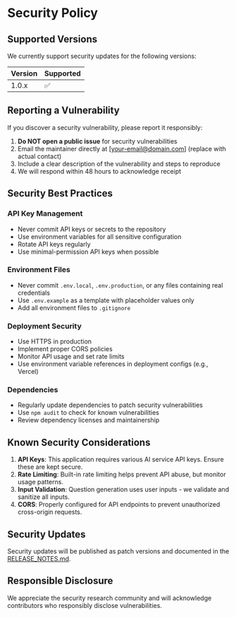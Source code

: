 # Security Policy

## Supported Versions

We currently support security updates for the following versions:

| Version | Supported          |
| ------- | ------------------ |
| 1.0.x   | :white_check_mark: |

## Reporting a Vulnerability

If you discover a security vulnerability, please report it responsibly:

1. **Do NOT open a public issue** for security vulnerabilities
2. Email the maintainer directly at [your-email@domain.com] (replace with actual contact)
3. Include a clear description of the vulnerability and steps to reproduce
4. We will respond within 48 hours to acknowledge receipt

## Security Best Practices

### API Key Management
- Never commit API keys or secrets to the repository
- Use environment variables for all sensitive configuration
- Rotate API keys regularly
- Use minimal-permission API keys when possible

### Environment Files
- Never commit `.env.local`, `.env.production`, or any files containing real credentials
- Use `.env.example` as a template with placeholder values only
- Add all environment files to `.gitignore`

### Deployment Security
- Use HTTPS in production
- Implement proper CORS policies
- Monitor API usage and set rate limits
- Use environment variable references in deployment configs (e.g., Vercel)

### Dependencies
- Regularly update dependencies to patch security vulnerabilities
- Use `npm audit` to check for known vulnerabilities
- Review dependency licenses and maintainership

## Known Security Considerations

1. **API Keys**: This application requires various AI service API keys. Ensure these are kept secure.
2. **Rate Limiting**: Built-in rate limiting helps prevent API abuse, but monitor usage patterns.
3. **Input Validation**: Question generation uses user inputs - we validate and sanitize all inputs.
4. **CORS**: Properly configured for API endpoints to prevent unauthorized cross-origin requests.

## Security Updates

Security updates will be published as patch versions and documented in the [RELEASE_NOTES.md](./RELEASE_NOTES.md).

## Responsible Disclosure

We appreciate the security research community and will acknowledge contributors who responsibly disclose vulnerabilities.